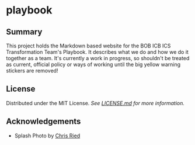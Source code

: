 #  playbook

## Summary
This project holds the Markdown based website for the BOB ICB ICS Transformation Team's Playbook. It describes what we do and how we do it together as a team. It's currently a work in progress, so shouldn't be treated as current, official policy or ways of working until the big yellow warning stickers are removed!

<!-- LICENSE -->

## License

Distributed under the MIT License. _See [LICENSE.md](./LICENSE) for more information._

<!-- ACKNOWLEDGEMENTS -->
## Acknowledgements

* Splash Photo by <a class="nhsuk-footer__list-item-link" href="https://unsplash.com/@cdr6934?utm_source=unsplash&utm_medium=referral&utm_content=creditCopyText">Chris Ried</a>
